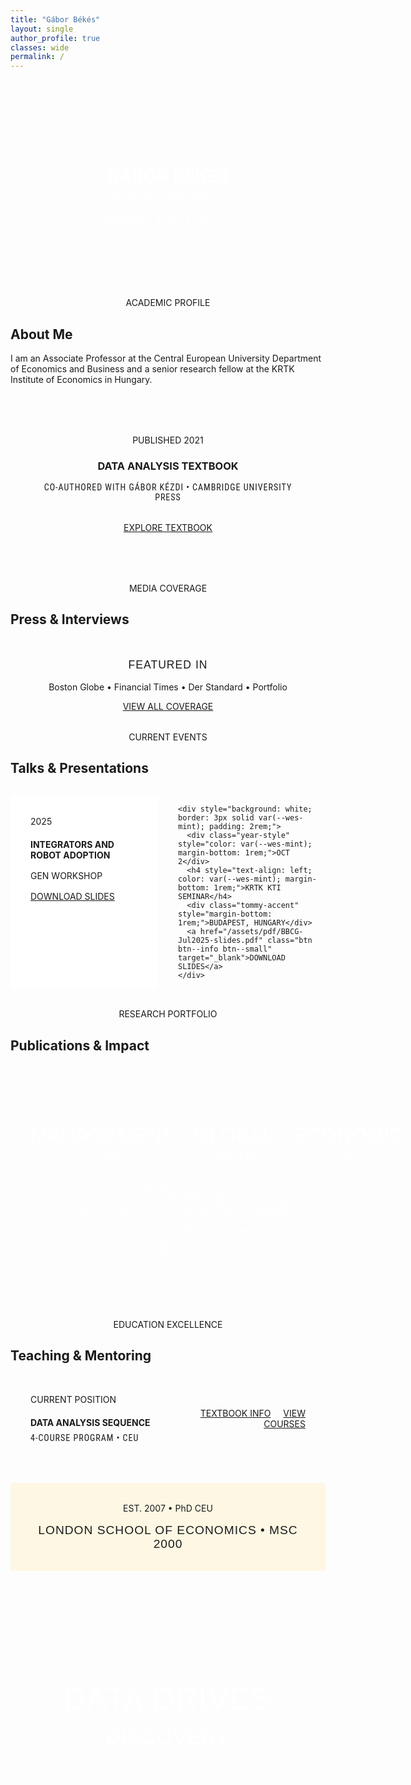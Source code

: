 ```yaml
---
title: "Gábor Békés"
layout: single
author_profile: true
classes: wide
permalink: /
---
```


<div style="text-align: center; margin: 3rem 0; padding: 4rem 2rem; background: linear-gradient(135deg, var(--wes-coral) 0%, var(--wes-mint) 100%); color: white;">
  <div class="since-style" style="color: rgba(255,255,255,0.8); margin-bottom: 1rem;"></div>
  <h1 style="color: white; margin-bottom: 0.5rem;">GÁBOR BÉKÉS</h1>
  <div style="font-family: 'Oswald', sans-serif; font-size: 1.2rem; text-transform: uppercase; letter-spacing: 1px; margin-bottom: 1rem; color: rgba(255,255,255,0.9);">VIENNA • BUDAPEST</div>
  <div style="font-family: 'Roboto Condensed', sans-serif; font-size: 1rem; text-transform: uppercase; letter-spacing: 2px; color: rgba(255,255,255,0.8);">ECONOMICS & DATA ANALYSIS</div>
</div>

<div class="content-section">
  <div class="tommy-accent" style="text-align: center; margin-bottom: 1rem;">ACADEMIC PROFILE</div>
  <h2>About Me</h2>
  <p>I am an Associate Professor at the <span class="institution-name">Central European University</span> <span class="tommy-accent">Department of Economics and Business</span> and a senior research fellow at the <span class="institution-name">KRTK Institute of Economics</span> in Hungary.</p>
  
  <div style="text-align: center; margin: 3rem 0; padding: 2rem; background: var(--wes-light-coral); border: 3px solid var(--wes-coral);">
    <div class="since-style" style="margin-bottom: 1rem;">PUBLISHED 2021</div>
    <h3 style="margin-bottom: 1rem;">DATA ANALYSIS TEXTBOOK</h3>
    <p style="font-family: 'Roboto Condensed', sans-serif; text-transform: uppercase; letter-spacing: 1px; margin-bottom: 2rem;">Co-authored with Gábor Kézdi • Cambridge University Press</p>
    <a href="https://gabors-data-analysis.com" class="btn btn--info">EXPLORE TEXTBOOK</a>
  </div>
</div>

<div class="content-section">
  <div class="tommy-accent" style="text-align: center; margin-bottom: 1rem;">MEDIA COVERAGE</div>
  <h2>Press & Interviews</h2>
  <div style="text-align: center; background: var(--wes-light-mint); padding: 2rem; border: 3px solid var(--wes-mint);">
    <div style="font-family: 'Oswald', sans-serif; font-size: 1.1rem; text-transform: uppercase; letter-spacing: 1px; color: var(--wes-mint); margin-bottom: 1rem;">FEATURED IN</div>
    <p style="color: var(--wes-navy);">Boston Globe • Financial Times • Der Standard • Portfolio</p>
    <a href="/popular-press/" class="btn">VIEW ALL COVERAGE</a>
  </div>
</div>

<div class="content-section">
  <div class="tommy-accent" style="text-align: center; margin-bottom: 1rem;">CURRENT EVENTS</div>
  <h2>Talks & Presentations</h2>
  
  <div style="display: grid; grid-template-columns: 1fr 1fr; gap: 2rem; margin: 2rem 0;">
    <div style="background: white; border: 3px solid var(--wes-coral); padding: 2rem;">
      <div class="year-style" style="margin-bottom: 1rem;">2025</div>
      <h4 style="text-align: left; color: var(--wes-coral); margin-bottom: 1rem;">INTEGRATORS AND ROBOT ADOPTION</h4>
      <div class="tommy-accent" style="margin-bottom: 1rem;">GEN WORKSHOP</div>
      <a href="/assets/pdf/BBCG-Jul2025-slides.pdf" class="btn btn--small" target="_blank">DOWNLOAD SLIDES</a>
    </div>
    
    <div style="background: white; border: 3px solid var(--wes-mint); padding: 2rem;">
      <div class="year-style" style="color: var(--wes-mint); margin-bottom: 1rem;">OCT 2</div>
      <h4 style="text-align: left; color: var(--wes-mint); margin-bottom: 1rem;">KRTK KTI SEMINAR</h4>
      <div class="tommy-accent" style="margin-bottom: 1rem;">BUDAPEST, HUNGARY</div>
      <a href="/assets/pdf/BBCG-Jul2025-slides.pdf" class="btn btn--info btn--small" target="_blank">DOWNLOAD SLIDES</a>
    </div>
  </div>
</div>

<div class="content-section">
  <div class="tommy-accent" style="text-align: center; margin-bottom: 1rem;">RESEARCH PORTFOLIO</div>
  <h2>Publications & Impact</h2>
  
  <div style="background: linear-gradient(135deg, var(--wes-navy) 0%, var(--wes-coral) 100%); padding: 3rem 2rem; color: white; text-align: center; margin: 2rem 0;">
    <div style="display: grid; grid-template-columns: 1fr 1fr 1fr; gap: 2rem; margin: 2rem 0;">
      <div>
        <div style="font-family: 'Anton', sans-serif; font-size: 2rem; margin-bottom: 0.5rem;">MANAGEMENT</div>
        <div style="font-family: 'Oswald', sans-serif; text-transform: uppercase; letter-spacing: 1px;">SCIENCE</div>
      </div>
      <div>
        <div style="font-family: 'Anton', sans-serif; font-size: 2rem; margin-bottom: 0.5rem;">GLOBAL</div>
        <div style="font-family: 'Oswald', sans-serif; text-transform: uppercase; letter-spacing: 1px;">STRATEGY</div>
      </div>
      <div>
        <div style="font-family: 'Anton', sans-serif; font-size: 2rem; margin-bottom: 0.5rem;">ECONOMIC</div>
        <div style="font-family: 'Oswald', sans-serif; text-transform: uppercase; letter-spacing: 1px;">POLICY</div>
      </div>
    </div>
    
    <div style="margin: 2rem 0;">
      <a href="/assets/pdf/CV_BekesGabor.pdf" class="btn" style="background: white; color: var(--wes-coral); border-color: white; margin: 0.5rem;" target="_blank">DOWNLOAD CV</a>
      <a href="/research/" class="btn" style="background: transparent; color: white; border-color: white; margin: 0.5rem;">VIEW RESEARCH</a>
    </div>
  </div>
</div>

<div class="content-section">
  <div class="tommy-accent" style="text-align: center; margin-bottom: 1rem;">EDUCATION EXCELLENCE</div>
  <h2>Teaching & Mentoring</h2>
  
  <div style="background: var(--wes-light-coral); padding: 2rem; border-left: 5px solid var(--wes-coral);">
    <div style="display: grid; grid-template-columns: 1fr 1fr; gap: 2rem; align-items: center;">
      <div>
        <div class="tommy-accent" style="margin-bottom: 0.5rem;">CURRENT POSITION</div>
        <h4 style="text-align: left; margin-bottom: 0.5rem;">DATA ANALYSIS SEQUENCE</h4>
        <div style="font-family: 'Roboto Condensed', sans-serif; text-transform: uppercase; letter-spacing: 1px; color: var(--wes-navy);">4-COURSE PROGRAM • CEU</div>
      </div>
      <div style="text-align: right;">
        <a href="/textbook/" class="btn">TEXTBOOK INFO</a>
        <a href="/teaching/" class="btn btn--info" style="margin-left: 1rem;">VIEW COURSES</a>
      </div>
    </div>
  </div>
  
  <div style="text-align: center; margin: 2rem 0; padding: 2rem; background: rgba(255, 193, 7, 0.1); border: 3px solid var(--wes-yellow);">
    <div class="since-style" style="color: var(--wes-navy); margin-bottom: 1rem;">EST. 2007 • PhD CEU</div>
    <div style="font-family: 'Oswald', sans-serif; font-size: 1.2rem; text-transform: uppercase; letter-spacing: 1px; color: var(--wes-yellow); -webkit-text-stroke: 1px var(--wes-navy);">LONDON SCHOOL OF ECONOMICS • MSc 2000</div>
  </div>
</div>

<div style="text-align: center; margin: 4rem 0; padding: 4rem 2rem; background: linear-gradient(45deg, var(--wes-coral), var(--wes-mint), var(--wes-yellow), var(--wes-coral)); background-size: 400% 400%; animation: gradient 15s ease infinite; color: white;">
  <div class="tommy-accent" style="color: rgba(255,255,255,0.8); margin-bottom: 2rem;">ACADEMIC EXCELLENCE</div>
  <div style="font-family: 'Anton', sans-serif; font-size: 3rem; text-transform: uppercase; letter-spacing: 2px; margin-bottom: 1rem;">DATA DRIVES</div>
  <div style="font-family: 'Oswald', sans-serif; font-size: 2rem; text-transform: uppercase; letter-spacing: 1px; margin-bottom: 2rem;">DISCOVERY</div>
  <div style="font-family: 'Roboto Condensed', sans-serif; text-transform: uppercase; letter-spacing: 2px; opacity: 0.8;">EST. 2007 • VIENNA • BUDAPEST</div>
</div>

<style>
@keyframes gradient {
  0% { background-position: 0% 50%; }
  50% { background-position: 100% 50%; }
  100% { background-position: 0% 50%; }
}
</style>